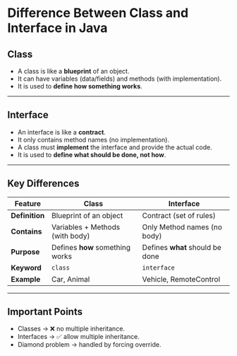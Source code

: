 # Difference Between Class and Interface in Java

## Class
- A class is like a **blueprint** of an object.  
- It can have variables (data/fields) and methods (with implementation).  
- It is used to **define how something works**.  

---

## Interface
- An interface is like a **contract**.  
- It only contains method names (no implementation).  
- A class must **implement** the interface and provide the actual code.  
- It is used to **define what should be done, not how**.  

---

## Key Differences

| Feature        | Class                                | Interface                           |
|----------------|--------------------------------------|-------------------------------------|
| **Definition** | Blueprint of an object               | Contract (set of rules)             |
| **Contains**   | Variables + Methods (with body)      | Only Method names (no body)         |
| **Purpose**    | Defines **how** something works      | Defines **what** should be done     |
| **Keyword**    | `class`                              | `interface`                         |
| **Example**    | Car, Animal                          | Vehicle, RemoteControl              |

---

## Important Points
- Classes → ❌ no multiple inheritance.
- Interfaces → ✅ allow multiple inheritance.
- Diamond problem → handled by forcing override.